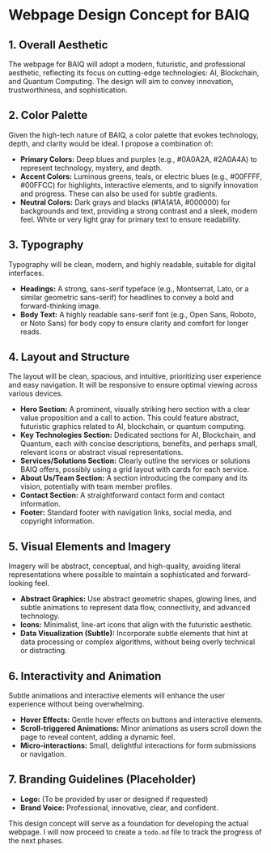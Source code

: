 # Webpage Design Concept for BAIQ

## 1. Overall Aesthetic

The webpage for BAIQ will adopt a modern, futuristic, and professional aesthetic, reflecting its focus on cutting-edge technologies: AI, Blockchain, and Quantum Computing. The design will aim to convey innovation, trustworthiness, and sophistication.

## 2. Color Palette

Given the high-tech nature of BAIQ, a color palette that evokes technology, depth, and clarity would be ideal. I propose a combination of:

*   **Primary Colors:** Deep blues and purples (e.g., #0A0A2A, #2A0A4A) to represent technology, mystery, and depth.
*   **Accent Colors:** Luminous greens, teals, or electric blues (e.g., #00FFFF, #00FFCC) for highlights, interactive elements, and to signify innovation and progress. These can also be used for subtle gradients.
*   **Neutral Colors:** Dark grays and blacks (#1A1A1A, #000000) for backgrounds and text, providing a strong contrast and a sleek, modern feel. White or very light gray for primary text to ensure readability.

## 3. Typography

Typography will be clean, modern, and highly readable, suitable for digital interfaces.

*   **Headings:** A strong, sans-serif typeface (e.g., Montserrat, Lato, or a similar geometric sans-serif) for headlines to convey a bold and forward-thinking image.
*   **Body Text:** A highly readable sans-serif font (e.g., Open Sans, Roboto, or Noto Sans) for body copy to ensure clarity and comfort for longer reads.

## 4. Layout and Structure

The layout will be clean, spacious, and intuitive, prioritizing user experience and easy navigation. It will be responsive to ensure optimal viewing across various devices.

*   **Hero Section:** A prominent, visually striking hero section with a clear value proposition and a call to action. This could feature abstract, futuristic graphics related to AI, blockchain, or quantum computing.
*   **Key Technologies Section:** Dedicated sections for AI, Blockchain, and Quantum, each with concise descriptions, benefits, and perhaps small, relevant icons or abstract visual representations.
*   **Services/Solutions Section:** Clearly outline the services or solutions BAIQ offers, possibly using a grid layout with cards for each service.
*   **About Us/Team Section:** A section introducing the company and its vision, potentially with team member profiles.
*   **Contact Section:** A straightforward contact form and contact information.
*   **Footer:** Standard footer with navigation links, social media, and copyright information.

## 5. Visual Elements and Imagery

Imagery will be abstract, conceptual, and high-quality, avoiding literal representations where possible to maintain a sophisticated and forward-looking feel.

*   **Abstract Graphics:** Use abstract geometric shapes, glowing lines, and subtle animations to represent data flow, connectivity, and advanced technology.
*   **Icons:** Minimalist, line-art icons that align with the futuristic aesthetic.
*   **Data Visualization (Subtle):** Incorporate subtle elements that hint at data processing or complex algorithms, without being overly technical or distracting.

## 6. Interactivity and Animation

Subtle animations and interactive elements will enhance the user experience without being overwhelming.

*   **Hover Effects:** Gentle hover effects on buttons and interactive elements.
*   **Scroll-triggered Animations:** Minor animations as users scroll down the page to reveal content, adding a dynamic feel.
*   **Micro-interactions:** Small, delightful interactions for form submissions or navigation.

## 7. Branding Guidelines (Placeholder)

*   **Logo:** (To be provided by user or designed if requested)
*   **Brand Voice:** Professional, innovative, clear, and confident.

This design concept will serve as a foundation for developing the actual webpage. I will now proceed to create a `todo.md` file to track the progress of the next phases.

